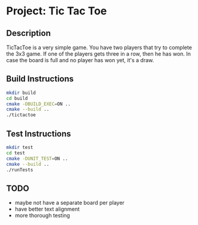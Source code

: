 # Project: Tic Tac Toe

## Description

TicTacToe is a very simple game. You have two players that try to complete the
3x3 game. If one of the players gets three in a row, then he has won. In case
the board is full and no player has won yet, it's a draw.

## Build Instructions

```bash
mkdir build
cd build
cmake -DBUILD_EXEC=ON ..
cmake --build ..
./tictactoe
```

## Test Instructions

```bash
mkdir test
cd test
cmake -DUNIT_TEST=ON ..
cmake --build ..
./runTests
```

## TODO

- maybe not have a separate board per player
- have better text alignment
- more thorough testing

